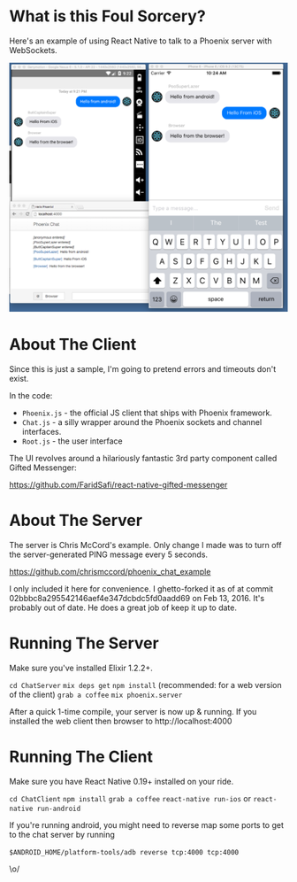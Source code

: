 # What is this Foul Sorcery?

Here's an example of using React Native to talk to a Phoenix server with WebSockets.

![Screenshot](./images/screenshot.png)

# About The Client

Since this is just a sample, I'm going to pretend errors and timeouts don't exist.

In the code:

* `Phoenix.js` - the official JS client that ships with Phoenix framework.
* `Chat.js` - a silly wrapper around the Phoenix sockets and channel interfaces.
* `Root.js` - the user interface

The UI revolves around a hilariously fantastic 3rd party component called
Gifted Messenger:

https://github.com/FaridSafi/react-native-gifted-messenger


# About The Server

The server is Chris McCord's example.  Only change I made was to turn off the
server-generated PING message every 5 seconds.

https://github.com/chrismccord/phoenix_chat_example

I only included it here for convenience.  I ghetto-forked it as of at commit
02bbbc8a295542146aef4e347dcbdc5fd0aadd69 on Feb 13, 2016.  It's probably out of
date.  He does a great job of keep it up to date.


# Running The Server

Make sure you've installed Elixir 1.2.2+.

`cd ChatServer`
`mix deps get`
`npm install` (recommended: for a web version of the client)
`grab a coffee`
`mix phoenix.server`

After a quick 1-time compile, your server is now up & running.  If you installed
the web client then browser to http://localhost:4000


# Running The Client

Make sure you have React Native 0.19+ installed on your ride.

`cd ChatClient`
`npm install`
`grab a coffee`
`react-native run-ios` or `react-native run-android`

If you're running android, you might need to reverse map some ports to get to the chat server
by running

`$ANDROID_HOME/platform-tools/adb reverse tcp:4000 tcp:4000`

\o/
